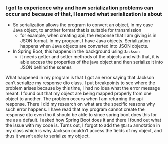 ### I got to experience why and how serialization problems can occur and because of that, I learned what serialization is about

- So serialization allows the program to convert an object, in my case Java object, to another format that is suitable for transmission
    - for example, when creating api, the response that I am giving is in JSON format. In my program, I have Java objects. Serialization happens when Java objects are converted into JSON objects.
- In Spring Boot, this happens in the background using `Jackson`
    - it needs getter and setter methods of the objects and with that, it is able access the properties of the java object and then serialize it into JSON behind the scenes

What happened in my program is that I got an error saying that Jackson can’t serialize my response dto class. I put breakpoints to see where the problem arises because by this time, I had no idea what the error message meant. I found out that my object are being mapped properly from one object to another. The problem occurs when I am returning the api response. There I did my research on what are the specific reasons why such error happens. I have read that my program cannot create the response dto even tho it should be able to since spring boot does this for me as a default. I asked how Spring Boot does it and there I found out what the issue with my code is. Turns out, I forgot to add the `@Data` annotation in my class which is why Jackson couldn’t access the fields of my object, and thus it wasn’t able to serialize my object.